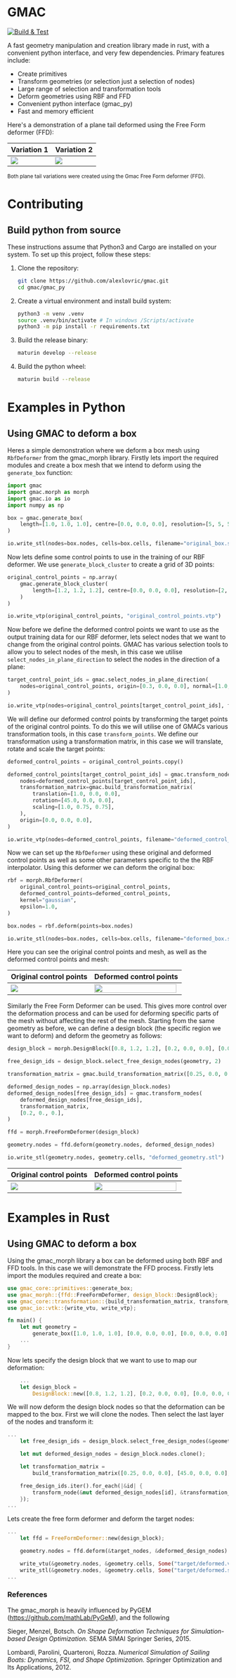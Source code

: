# GMAC
[![Build & Test](https://github.com/alexlovric/gmac/actions/workflows/build&test.yml/badge.svg?branch=main)](https://github.com/alexlovric/gmac/actions/workflows/build&test.yml)

A fast geometry manipulation and creation library made in rust, with a convenient python interface, and very few dependencies. Primary features include:
- Create primitives
- Transform geometries (or selection just a selection of nodes)
- Large range of selection and transformation tools
- Deform geometries using RBF and FFD
- Convenient python interface (gmac_py)
- Fast and memory efficient

Here's a demonstration of a plane tail deformed using the Free Form deformer (FFD):

| Variation 1 | Variation 2 |
|-------------|-------------|
| <img src="https://github.com/alexlovric/gmac/blob/main/assets/plane_tail_variationa1.png?raw=true" /> | <img src="https://github.com/alexlovric/gmac/blob/main/assets/plane_tail_variationa2.png?raw=true" /> |

<sup>Both plane tail variations were created using the Gmac Free Form deformer (FFD).</sup>

# Contributing
## Build python from source
These instructions assume that Python3 and Cargo are installed on your system. To set up this project, follow these steps:
1. Clone the repository:
    ```bash
    git clone https://github.com/alexlovric/gmac.git
    cd gmac/gmac_py
    ```
2. Create a virtual environment and install build system:
    ```bash
    python3 -m venv .venv
    source .venv/bin/activate # In windows /Scripts/activate
    python3 -m pip install -r requirements.txt
    ```
3. Build the release binary:
    ```bash
    maturin develop --release
    ```
4. Build the python wheel:
    ```bash
    maturin build --release
    ```

# Examples in Python
## Using GMAC to deform a box
Heres a simple demonstration where we deform a box mesh using `RbfDeformer` from the gmac_morph library.
Firstly lets import the required modules and create a box mesh that we intend to deform using the `generate_box` function:

```python
import gmac
import gmac.morph as morph
import gmac.io as io
import numpy as np

box = gmac.generate_box(
    length=[1.0, 1.0, 1.0], centre=[0.0, 0.0, 0.0], resolution=[5, 5, 5]
)

io.write_stl(nodes=box.nodes, cells=box.cells, filename="original_box.stl")
```
Now lets define some control points to use in the training of our RBF deformer. We use `generate_block_cluster` to create a grid of 3D points:
```python
original_control_points = np.array(
    gmac.generate_block_cluster(
        length=[1.2, 1.2, 1.2], centre=[0.0, 0.0, 0.0], resolution=[2, 2, 2]
    )
)

io.write_vtp(original_control_points, "original_control_points.vtp")
```
Now before we define the deformed control points we want to use as the output training data for our RBF deformer, lets select nodes that we want to change from the original control points. GMAC has various selection tools to allow you to select nodes of the mesh, in this case we utilise `select_nodes_in_plane_direction` to select the nodes in the direction of a plane:
```python
target_control_point_ids = gmac.select_nodes_in_plane_direction(
    nodes=original_control_points, origin=[0.3, 0.0, 0.0], normal=[1.0, 0.0, 0.0]
)

io.write_vtp(nodes=original_control_points[target_control_point_ids], filename="target_points.vtp")
```
We will define our deformed control points by transforming the target points of the original control points. To do this we will utilise one of GMACs various transformation tools, in this case `transform_points`. We define our transformation using a transformation matrix, in this case we will translate, rotate and scale the target points:
```python
deformed_control_points = original_control_points.copy()

deformed_control_points[target_control_point_ids] = gmac.transform_nodes(
    nodes=deformed_control_points[target_control_point_ids],
    transformation_matrix=gmac.build_transformation_matrix(
        translation=[1.0, 0.0, 0.0],
        rotation=[45.0, 0.0, 0.0],
        scaling=[1.0, 0.75, 0.75],
    ),
    origin=[0.0, 0.0, 0.0],
)

io.write_vtp(nodes=deformed_control_points, filename="deformed_control_points.vtp")
```
Now we can set up the `RbfDeformer` using these original and deformed control points as well as some other parameters specific to the the RBF interpolator. Using this deformer we can deform the original box:
```python
rbf = morph.RbfDeformer(
    original_control_points=original_control_points,
    deformed_control_points=deformed_control_points,
    kernel="gaussian",
    epsilon=1.0,
)

box.nodes = rbf.deform(points=box.nodes)

io.write_stl(nodes=box.nodes, cells=box.cells, filename="deformed_box.stl")
```
Here you can see the original control points and mesh, as well as the deformed control points and mesh:

| Original control points | Deformed control points |
|-------------------------|-------------------------|
| <img src="https://github.com/alexlovric/gmac/blob/main/assets/example_1_original_control_pointsb.png?raw=true" /> | <img src="https://github.com/alexlovric/gmac/blob/main/assets/example_1_deformed_control_pointsb.png?raw=true" width="99%"/> |


Similarly the Free Form Deformer can be used. This gives more control over the deformation process and can be used for deforming specific parts of the mesh without affecting the rest of the mesh. Starting from the same geometry as before, we can define a design block (the specific region we want to deform) and deform the geometry as follows:

```python
design_block = morph.DesignBlock([0.8, 1.2, 1.2], [0.2, 0.0, 0.0], [0.0, 0.0, 0.0], [2, 2, 2])

free_design_ids = design_block.select_free_design_nodes(geometry, 2)

transformation_matrix = gmac.build_transformation_matrix([0.25, 0.0, 0.0], [45.0, 0.0, 0.0], [1.0, 1.5, 1.5])

deformed_design_nodes = np.array(design_block.nodes)
deformed_design_nodes[free_design_ids] = gmac.transform_nodes(
    deformed_design_nodes[free_design_ids],
    transformation_matrix,
    [0.2, 0., 0.],
)

ffd = morph.FreeFormDeformer(design_block)

geometry.nodes = ffd.deform(geometry.nodes, deformed_design_nodes)

io.write_stl(geometry.nodes, geometry.cells, "deformed_geometry.stl")
```

| Original control points | Deformed control points |
|-------------------------|-------------------------|
| <img src="https://github.com/alexlovric/gmac/blob/main/assets/example_2_original_control_pointsb.png?raw=true" /> | <img src="https://github.com/alexlovric/gmac/blob/main/assets/example_2_deformed_control_pointsb.png?raw=true" width="99%" /> |

# Examples in Rust
## Using GMAC to deform a box
Using the gmac_morph library a box can be deformed using both RBF and FFD tools. In this case we will demonstrate the FFD process.
Firstly lets import the modules required and create a box:

```rust
use gmac_core::primitives::generate_box;
use gmac_morph::{ffd::FreeFormDeformer, design_block::DesignBlock};
use gmac_core::transformation::{build_transformation_matrix, transform_node};
use gmac_io::vtk::{write_vtu, write_vtp};

fn main() {
    let mut geometry =
        generate_box([1.0, 1.0, 1.0], [0.0, 0.0, 0.0], [0.0, 0.0, 0.0], [5, 5, 5]);
    ...
}
```
Now lets specify the design block that we want to use to map our deformation:
```rust
    ...
    let design_block =
        DesignBlock::new([0.8, 1.2, 1.2], [0.2, 0.0, 0.0], [0.0, 0.0, 0.0], [2, 2, 2]);
```
We will now deform the design block nodes so that the deformation can be mapped to the box. First we will clone the nodes. Then select the last layer of the nodes and transform it:
```rust
...
    let free_design_ids = design_block.select_free_design_nodes(&geometry, Some(2)).unwrap();

    let mut deformed_design_nodes = design_block.nodes.clone();

    let transformation_matrix =
        build_transformation_matrix([0.25, 0.0, 0.0], [45.0, 0.0, 0.0], [1.0, 1.5, 1.5]);

    free_design_ids.iter().for_each(|&id| {
        transform_node(&mut deformed_design_nodes[id], &transformation_matrix, &[0.2, 0., 0.])
    });
...
```
Lets create the free form deformer and deform the target nodes:
```rust
...
    let ffd = FreeFormDeformer::new(design_block);

    geometry.nodes = ffd.deform(&target_nodes, &deformed_design_nodes).unwrap();

    write_vtu(&geometry.nodes, &geometry.cells, Some("target/deformed.vtu")).unwrap();
    write_stl(&geometry.nodes, &geometry.cells, Some("target/deformed.stl")).unwrap();
...
```

### References

The gmac_morph is heavily influenced by PyGEM (https://github.com/mathLab/PyGeM), and the following

Sieger, Menzel, Botsch. *On Shape Deformation Techniques for Simulation-based Design Optimization.* SEMA SIMAI Springer Series, 2015.

Lombardi, Parolini, Quarteroni, Rozza. *Numerical Simulation of Sailing Boats: Dynamics, FSI, and Shape Optimization.* Springer Optimization and Its Applications, 2012.
